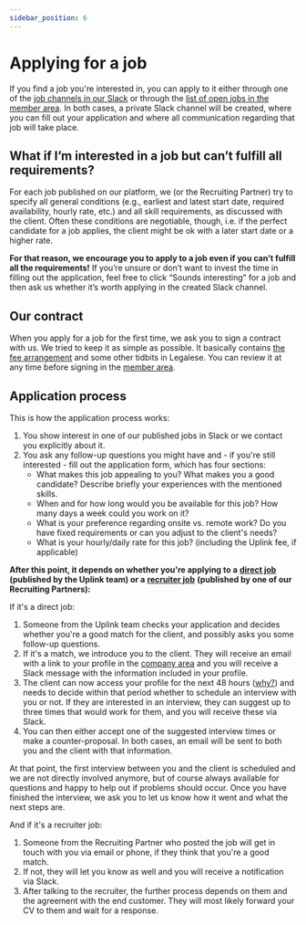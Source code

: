 ```yaml
---
sidebar_position: 6
---
```


# Applying for a job

If you find a job you're interested in, you can apply to it either through one of the [job channels in our Slack](our-slack.md#job-channels) or through the [list of open jobs in the member area](member-area.md#open-jobs). In both cases, a private Slack channel will be created, where you can fill out your application and where all communication regarding that job will take place.

## What if I’m interested in a job but can’t fulfill all requirements?

For each job published on our platform, we (or the Recruiting Partner) try to specify all general conditions (e.g., earliest and latest start date, required availability, hourly rate, etc.) and all skill requirements, as discussed with the client. Often these conditions are negotiable, though, i.e. if the perfect candidate for a job applies, the client might be ok with a later start date or a higher rate.

**For that reason, we encourage you to apply to a job even if you can't fulfill all the requirements!** If you’re unsure or don’t want to invest the time in filling out the application, feel free to click “Sounds interesting” for a job and then ask us whether it’s worth applying in the created Slack channel.

## Our contract

When you apply for a job for the first time, we ask you to sign a contract with us. We tried to keep it as simple as possible. It basically contains [the fee arrangement](our-fee.md) and some other tidbits in Legalese. You can review it at any time before signing in the [member area](member-area.md#contract).

## Application process

This is how the application process works:

1. You show interest in one of our published jobs in Slack or we contact you explicitly about it.
2. You ask any follow-up questions you might have and - if you're still interested - fill out the application form, which has four sections:
   * What makes this job appealing to you? What makes you a good candidate? Describe briefly your experiences with the mentioned skills.
   * When and for how long would you be available for this job? How many days a week could you work on it?
   * What is your preference regarding onsite vs. remote work? Do you have fixed requirements or can you adjust to the client's needs?
   * What is your hourly/daily rate for this job? (including the Uplink fee, if applicable)

**After this point, it depends on whether you're applying to a** [**direct job**](direct-jobs.md) **(published by the Uplink team) or a** [**recruiter job**](recruiter-jobs.md) **(published by one of our Recruiting Partners):**

If it's a direct job:

1. Someone from the Uplink team checks your application and decides whether you're a good match for the client, and possibly asks you some follow-up questions.
2. If it's a match, we introduce you to the client. They will receive an email with a link to your profile in the [company area](../../companies/company-area) and you will receive a Slack message with the information included in your profile.
3. The client can now access your profile for the next 48 hours ([why?](../../companies/finding-a-freelancer#why-is-the-time-to-respond-to-a-freelancer-introduction-limited)) and needs to decide within that period whether to schedule an interview with you or not. If they are interested in an interview, they can suggest up to three times that would work for them, and you will receive these via Slack.
4. You can then either accept one of the suggested interview times or make a counter-proposal. In both cases, an email will be sent to both you and the client with that information.

At that point, the first interview between you and the client is scheduled and we are not directly involved anymore, but of course always available for questions and happy to help out if problems should occur. Once you have finished the interview, we ask you to let us know how it went and what the next steps are.

And if it's a recruiter job:

1. Someone from the Recruiting Partner who posted the job will get in touch with you via email or phone, if they think that you're a good match.
2. If not, they will let you know as well and you will receive a notification via Slack.
3. After talking to the recruiter, the further process depends on them and the agreement with the end customer. They will most likely forward your CV to them and wait for a response.
